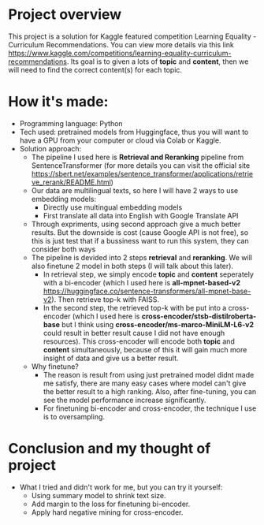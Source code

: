 # Project overview

This project is a solution for Kaggle featured competition Learning Equality - Curriculum Recommendations. You can view more details via this link https://www.kaggle.com/competitions/learning-equality-curriculum-recommendations.
Its goal is to given a lots of **topic** and **content**, then we will need to find the correct content(s) for each topic.

# How it's made:
- Programming language: Python
- Tech used: pretrained models from Huggingface, thus you will want to have a GPU from your computer or cloud via Colab or Kaggle.
- Solution approach:
    - The pipeline I used here is **Retrieval and Reranking** pipeline from SentenceTransformer (for more details you can visit the official site https://sbert.net/examples/sentence_transformer/applications/retrieve_rerank/README.html)
            <Diagram-here>
    - Our data are multilingual texts, so here I will have 2 ways to use embedding models:
       - Directly use multingual embedding models
       - First translate all data into English with Google Translate API
    - Through expriments, using second approach give a much better results. But the downside is cost (cause Google API is not free), so this is just test that if a bussiness want to run this system, they can consider both ways
    - The pipeline is devided into 2 steps **retrieval** and **reranking**. We will also finetune 2 model in both steps (I will talk about this later).
       - In retrieval step, we simply encode **topic** and **content** seperately with a bi-encoder (which I used here is **all-mpnet-based-v2** https://huggingface.co/sentence-transformers/all-mpnet-base-v2). Then retrieve top-k with FAISS.
       - In the second step, the retrieved top-k with be put into a cross-encoder (which I used here is **cross-encoder/stsb-distilroberta-base** but I think using **cross-encoder/ms-marco-MiniLM-L6-v2** could result in better result cause I did not have enough resources). This cross-encoder will encode both **topic** and **content** simultaneously, because of this it will gain much more insight of data and give us a better result.
    - Why finetune?
       - The reason is result from using just pretrained model didnt made me satisfy, there are many easy cases where model can't give the better result to a high ranking. Also, after fine-tuning, you can see the model performance increase significantly.
       - For finetuning bi-encoder and cross-encoder, the technique I use is to oversampling.
# Conclusion and my thought of project
- What I tried and didn't work for me, but you can try it yourself:
    - Using summary model to shrink text size.
    - Add margin to the loss for finetuning bi-encoder.
    - Apply hard negative mining for cross-encoder.









